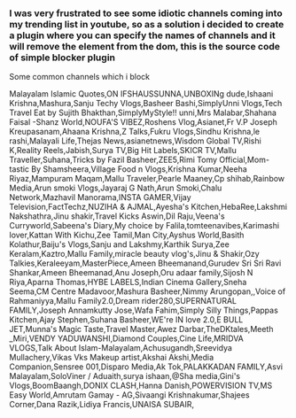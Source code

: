### I was very frustrated to see some idiotic channels coming into my trending list in youtube, so as a solution i decided to create a plugin where you can specify the names of channels and it will remove the element from the dom, this is the source code of simple blocker plugin


Some common channels which i block


Malayalam Islamic Quotes,ON IFSHAUSSUNNA,UNBOXINg dude,Ishaani Krishna,Mashura,Sanju Techy Vlogs,Basheer Bashi,SimplyUnni Vlogs,Tech Travel Eat by Sujith Bhakthan,SimplyMyStyle!! unni,Mrs Malabar,Shahana Faisal -Shanz World,NOUFA'S VIBEZ,Roshens Vlog,Asianet,Fr V.P Joseph Kreupasanam,Ahaana Krishna,Z Talks,Fukru Vlogs,Sindhu Krishna,le rashi,Malayali Life,Thejas News,asianetnews,Wisdom Global TV,Rishi K,Reality Reels,Jabish,Surya TV,Big Hit Labels,SKICR TV,Mallu Traveller,Suhana,Tricks by Fazil Basheer,ZEE5,Rimi Tomy Official,Mom-tastic By Shamsheera,Village Food n Vlogs,Krishna Kumar,Neeha Riyaz,Mampuram Maqam,Mallu Traveler,Pearle Maaney,Cp shihab,Rainbow Media,Arun smoki Vlogs,Jayaraj G Nath,Arun Smoki,Chalu Network,Mazhavil Manorama,INSTA GAMER,Vijay Television,FactTechz,NUZIHA & AJMAL,Ayesha's Kitchen,HebaRee,Lakshmi Nakshathra,Jinu shakir,Travel Kicks Aswin,Dil Raju,Veena's Curryworld,Sabeena's Diary,My choice by Falila,tomteenavibes,Karimashi lover,Kattan With Kichu,Zee Tamil,Man City,Ayshus World,Basith Kolathur,Baiju's Vlogs,Sanju and Lakshmy,Karthik Surya,Zee Keralam,Kaztro,Mallu Family,miracle beauty vlog's,Jinu & Shakir,Ozy Talkies,Keraleeyam,MasterPiece,Ameen Bheemanand,Gurudev Sri Sri Ravi Shankar,Ameen Bheemanad,Anu Joseph,Oru adaar family,Sijosh N Riya,Aparna Thomas,HYBE LABELS,Indian Cinema Gallery,Sneha Seema,CM Centre Madavoor,Mashura Basheer,Nimmy Arungopan,,Voice of Rahmaniyya,Mallu Family2.0,Dream rider280,SUPERNATURAL FAMILY,Joseph Annamkutty Jose,Wafa Fahim,Simply Silly Things,Pappas Kitchen,Ajay Stephen,Suhana Basheer,WE're IN love 2.0,E BULL JET,Munna's Magic Taste,Travel Master,Awez Darbar,TheDKtales,Meeth _Miri,VENDY YADUWANSHI,Diamond Couples,Cine Life,MRIDVA VLOGS,Talk About Islam-Malayalam,Achusugandh,Sreevidya Mullachery,Vikas Vks Makeup artist,Akshai Akshi,Media Companion,Sensree 001,Disparo Media,Ak Tok,PALAKKADAN FAMILY,Asvi Malayalam,SoloViner / Aduaith,surya ishaan,@Sha media,Gini's Vlogs,BoomBaangh,DONIX CLASH,Hanna Danish,POWERVISION TV,MS Easy World,Amrutam Gamay - AG,Sivaangi Krishnakumar,Shajees Corner,Dana Razik,Lidiya Francis,UNAISA SUBAIR,
